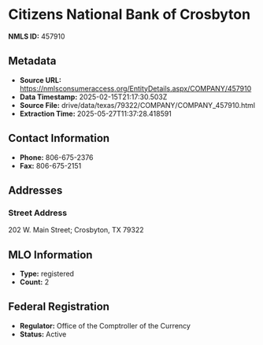 # Citizens National Bank of Crosbyton

**NMLS ID:** 457910

## Metadata
- **Source URL:** https://nmlsconsumeraccess.org/EntityDetails.aspx/COMPANY/457910
- **Data Timestamp:** 2025-02-15T21:17:30.503Z
- **Source File:** drive/data/texas/79322/COMPANY/COMPANY_457910.html
- **Extraction Time:** 2025-05-27T11:37:28.418591

## Contact Information
- **Phone:** 806-675-2376
- **Fax:** 806-675-2151

## Addresses
### Street Address
202 W. Main Street; Crosbyton, TX 79322

## MLO Information
- **Type:** registered
- **Count:** 2

## Federal Registration
- **Regulator:** Office of the Comptroller of the Currency
- **Status:** Active
